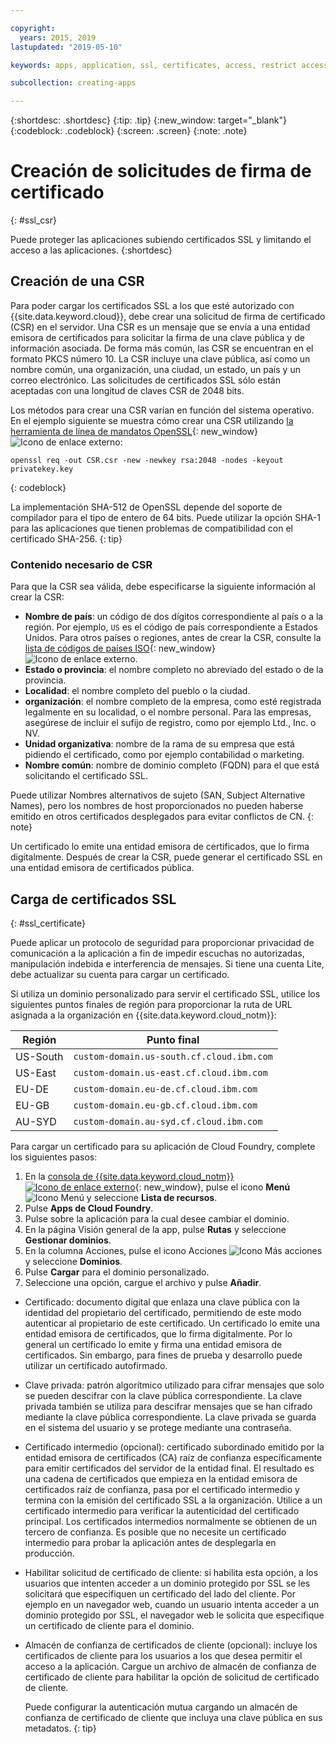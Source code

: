 ```yaml
---

copyright:
  years: 2015, 2019
lastupdated: "2019-05-10"

keywords: apps, application, ssl, certificates, access, restrict access, create, csr, upload, import

subcollection: creating-apps

---
```


{:shortdesc: .shortdesc}
{:tip: .tip}
{:new_window: target="_blank"}
{:codeblock: .codeblock}
{:screen: .screen}
{:note: .note}

# Creación de solicitudes de firma de certificado
{: #ssl_csr}

Puede proteger las aplicaciones subiendo certificados SSL y limitando el acceso a las aplicaciones.
{:shortdesc}

## Creación de una CSR

Para poder cargar los certificados SSL a los que esté autorizado con {{site.data.keyword.cloud}}, debe crear una solicitud de firma de certificado (CSR) en el servidor. Una CSR es un mensaje que se envía a una entidad emisora de certificados para solicitar la firma de una clave pública
y de información asociada. De forma más común, las CSR se encuentran en el formato PKCS número 10. La CSR incluye una clave pública, así como un nombre común, una organización, una ciudad, un estado, un país y un correo electrónico. Las solicitudes de certificados SSL
sólo están aceptadas con una longitud de claves CSR de 2048 bits.

Los métodos para crear una CSR varían en función del sistema operativo. En el ejemplo siguiente se muestra cómo crear una CSR utilizando [la herramienta de línea de mandatos OpenSSL](http://www.openssl.org/){: new_window} ![Icono de enlace externo](../icons/launch-glyph.svg "Icono de enlace externo"):

```
openssl req -out CSR.csr -new -newkey rsa:2048 -nodes -keyout privatekey.key
```
{: codeblock}

La implementación SHA-512 de OpenSSL depende del soporte de compilador para el tipo de entero de 64 bits. Puede utilizar la opción SHA-1 para las aplicaciones que tienen problemas de compatibilidad con el certificado SHA-256.
{: tip}

### Contenido necesario de CSR

Para que la CSR sea válida, debe especificarse la siguiente información al crear la CSR:

 * **Nombre de país**: un código de dos dígitos correspondiente al país o a la región. Por ejemplo, `US` es el código de país correspondiente a Estados Unidos. Para otros países o regiones, antes de crear la CSR, consulte la [lista de códigos de países ISO](https://www.iso.org/obp/ui/#search){: new_window} ![Icono de enlace externo](../icons/launch-glyph.svg "Icono de enlace externo").
 * **Estado o provincia**: el nombre completo no abreviado del estado o de la provincia.
 * **Localidad**: el nombre completo del pueblo o la ciudad.
 * **organización**: el nombre completo de la empresa, como esté registrada legalmente en su localidad, o el nombre personal. Para las empresas, asegúrese de incluir el sufijo de registro, como por ejemplo Ltd., Inc. o NV.
 * **Unidad organizativa**: nombre de la rama de su empresa que está pidiendo el certificado, como por ejemplo contabilidad o
marketing.
 * **Nombre común**: nombre de dominio completo (FQDN) para el que está solicitando el certificado SSL.

Puede utilizar Nombres alternativos de sujeto (SAN, Subject Alternative Names), pero los nombres de host proporcionados no pueden haberse emitido en otros certificados desplegados para evitar conflictos de CN.
{: note}

Un certificado lo emite una entidad emisora de certificados, que lo firma digitalmente. Después de crear la CSR, puede generar el certificado SSL en una entidad emisora de certificados pública.

## Carga de certificados SSL
{: #ssl_certificate}

Puede aplicar un protocolo de seguridad para proporcionar privacidad de comunicación a la aplicación a fin de impedir escuchas no autorizadas, manipulación indebida e interferencia de mensajes. Si tiene una cuenta Lite, debe actualizar su cuenta para cargar un certificado.

Si utiliza un dominio personalizado para servir el certificado SSL, utilice los siguientes puntos finales de región para proporcionar la ruta de URL asignada a la organización en {{site.data.keyword.cloud_notm}}:

| Región | Punto final |
| ------ | -------- |
| US-South | `custom-domain.us-south.cf.cloud.ibm.com` |
| US-East | `custom-domain.us-east.cf.cloud.ibm.com` |
| EU-DE | `custom-domain.eu-de.cf.cloud.ibm.com` |
| EU-GB | `custom-domain.eu-gb.cf.cloud.ibm.com` |
| AU-SYD | `custom-domain.au-syd.cf.cloud.ibm.com` | 

Para cargar un certificado para su aplicación de Cloud Foundry, complete los siguientes pasos:

1. En la [consola de {{site.data.keyword.cloud_notm}} ![Icono de enlace externo](../icons/launch-glyph.svg "Icono de enlace externo")](https://{DomainName}){: new_window}, pulse el icono **Menú** ![Icono Menú](../icons/icon_hamburger.svg) y seleccione **Lista de recursos**.
2. Pulse **Apps de Cloud Foundry**.
3. Pulse sobre la aplicación para la cual desee cambiar el dominio. 
4. En la página Visión general de la app, pulse **Rutas** y seleccione **Gestionar dominios**.
5. En la columna Acciones, pulse el icono Acciones ![Icono Más acciones](../icons/action-menu-icon.svg) y seleccione
**Dominios**.
6. Pulse **Cargar** para el dominio personalizado.
7. Seleccione una opción, cargue el archivo y pulse **Añadir**.
  
  * Certificado: documento digital que enlaza una clave pública con la identidad del propietario
del certificado, permitiendo de este modo autenticar al propietario de este certificado. Un certificado lo emite una entidad emisora de certificados, que lo firma digitalmente. Por lo general un certificado lo emite y firma una entidad emisora de certificados. Sin embargo, para fines de prueba y desarrollo puede utilizar un certificado autofirmado.
  * Clave privada: patrón algorítmico utilizado para cifrar mensajes que solo se pueden descifrar con la clave pública correspondiente. La clave privada también se utiliza para descifrar mensajes que se han cifrado mediante la clave pública correspondiente. La clave privada se guarda en el sistema del usuario y se
protege mediante una contraseña.
  * Certificado intermedio (opcional): certificado subordinado emitido por la entidad emisora de certificados (CA) raíz de confianza específicamente para emitir certificados del servidor de la entidad final. El resultado es una cadena de certificados que empieza en la entidad emisora de certificados raíz de confianza, pasa por el certificado intermedio y termina con la emisión del certificado SSL a la organización. Utilice a un certificado intermedio para verificar la autenticidad del certificado principal. Los certificados intermedios normalmente se obtienen de un tercero de confianza. Es posible que no necesite un certificado intermedio para probar la aplicación antes de desplegarla en producción.
  * Habilitar solicitud de certificado de cliente: si habilita esta opción, a los usuarios que intenten acceder a un dominio protegido por SSL se les solicitará que especifiquen un certificado del lado del cliente. Por ejemplo en un navegador web, cuando un usuario intenta acceder a un dominio protegido por SSL, el navegador web le solicita que especifique un certificado de cliente para el dominio.   
  * Almacén de confianza de certificados de cliente (opcional): incluye los certificados de cliente para los usuarios a los que desea permitir el acceso a la aplicación. Cargue un archivo de almacén de confianza de certificado de cliente para habilitar la opción de solicitud de certificado de cliente.
  
    Puede configurar la autenticación mutua cargando un almacén de confianza de certificado de cliente que incluya una clave pública en sus metadatos.
    {: tip}


